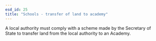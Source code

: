 ```yaml
---
esd_id: 25
title: "Schools - transfer of land to academy"
---
```


A local authority must comply with a scheme made by the Secretary of State to transfer land from the local authority to an Academy. 

